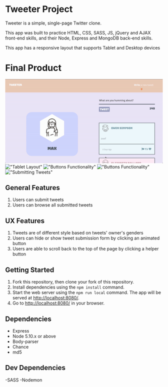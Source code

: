 # Tweeter Project

Tweeter is a simple, single-page Twitter clone.

This app was built to practice HTML, CSS, SASS, JS, jQuery and AJAX front-end skills, and their Node, Express and MongoDB back-end skills.

This app has a responsive layout that supports Tablet and Desktop devices

# Final Product
!["Desktop Layout"](https://github.com/MaxWong03/tweeter/blob/master/docs/desktop.gif)
!["Tablet Layout"]()
!["Buttons Functionality"]()
!["Buttons Functionality"]()
!["Submitting Tweets"]()

## General Features

1) Users can submit tweets
2) Users can browse all submitted tweets
   
## UX Features
1) Tweets are of different style based on tweets' owner's genders
2) Users can hide or show tweet submission form by clicking an animated button
3) Users are able to scroll back to the top of the page by clicking a helper button 

## Getting Started

1. Fork this repository, then clone your fork of this repository.
2. Install dependencies using the `npm install` command.
3. Start the web server using the `npm run local` command. The app will be served at <http://localhost:8080/>.
4. Go to <http://localhost:8080/> in your browser.

## Dependencies

- Express
- Node 5.10.x or above
- Body-parser
- Chance
- md5

## Dev Dependencies

-SASS
-Nodemon
